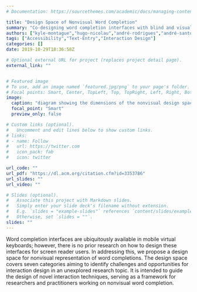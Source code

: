 ```yaml
---
# Documentation: https://sourcethemes.com/academic/docs/managing-content/

title: "Design Space of Nonvisual Word Completion"
summary: "Co-designing word completion interfaces with blind and visually impaired people"
authors: ["kyle-montague","hugo-nicolau","andré-rodrigues","andré-santos", "tiago-guerreiro", "joão-guerreiro"]
tags: ["Accessibility","Text-Entry","Interaction Design"]
categories: []
date: 2019-10-29T18:36:58Z

# Optional external URL for project (replaces project detail page).
external_link: ""


# Featured image
# To use, add an image named `featured.jpg/png` to your page's folder.
# Focal points: Smart, Center, TopLeft, Top, TopRight, Left, Right, BottomLeft, Bottom, BottomRight.
image:
  caption: "diagram showing the dimensions of the nonvisual design space"
  focal_point: "Smart"
  preview_only: false

# Custom links (optional).
#   Uncomment and edit lines below to show custom links.
# links:
# - name: Follow
#   url: https://twitter.com
#   icon_pack: fab
#   icon: twitter

url_code: ""
url_pdf: "https://dl.acm.org/citation.cfm?id=3353786"
url_slides: ""
url_video: ""

# Slides (optional).
#   Associate this project with Markdown slides.
#   Simply enter your slide deck's filename without extension.
#   E.g. `slides = "example-slides"` references `content/slides/example-slides.md`.
#   Otherwise, set `slides = ""`.
slides: ""
---
```

Word completion interfaces are ubiquitously available in mobile virtual keyboards; however, there is no prior research on how to design these interfaces for screen reader users. In addressing this, we propose a design space for nonvisual representation of word completions. The design space covers seven categories aiming to identify challenges and opportunities for interaction design in an unexplored research topic. It is intended to guide the design of novel interaction techniques, serving as a framework for researchers and practitioners working on nonvisual word completion.